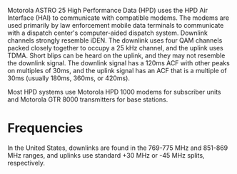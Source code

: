 Motorola ASTRO 25 High Performance Data (HPD) uses the HPD Air Interface (HAI) to communicate with compatible modems. The modems are used primarily by law enforcement mobile data terminals to communicate with a dispatch center's computer-aided dispatch system. Downlink channels strongly resemble iDEN. The downlink uses four QAM channels packed closely together to occupy a 25 kHz channel, and the uplink uses TDMA. Short blips can be heard on the uplink, and they may not resemble the downlink signal. The downlink signal has a 120ms ACF with other peaks on multiples of 30ms, and the uplink signal has an ACF that is a multiple of 30ms (usually 180ms, 360ms, or 420ms).

Most HPD systems use Motorola HPD 1000 modems for subscriber units and Motorola GTR 8000 transmitters for base stations.

# Frequencies
In the United States, downlinks are found in the 769-775 MHz and 851-869 MHz ranges, and uplinks use standard +30 MHz or -45 MHz splits, respectively.